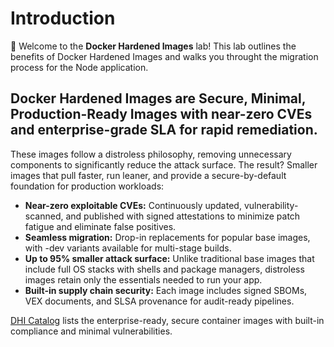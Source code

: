 # Introduction

👋 Welcome to the **Docker Hardened Images** lab! This lab outlines the benefits of Docker Hardened Images and walks you throught the migration process for the Node application.

## Docker Hardened Images are Secure, Minimal, Production-Ready Images with near-zero CVEs and enterprise-grade SLA for rapid remediation. 

These images follow a distroless philosophy, removing unnecessary components to significantly reduce the attack surface. The result? Smaller images that pull faster, run leaner, and provide a secure-by-default foundation for production workloads:

- **Near-zero exploitable CVEs:** Continuously updated, vulnerability-scanned, and published with signed attestations to minimize patch fatigue and eliminate false positives.
- **Seamless migration:** Drop-in replacements for popular base images, with -dev variants available for multi-stage builds.
- **Up to 95% smaller attack surface:** Unlike traditional base images that include full OS stacks with shells and package managers, distroless images retain only the essentials needed to run your app.
- **Built-in supply chain security:** Each image includes signed SBOMs, VEX documents, and SLSA provenance for audit-ready pipelines.


[DHI Catalog](https://hub.docker.com/orgs/demonstrationorg/hardened-images/catalog) lists the enterprise-ready, secure container images with built-in compliance and minimal vulnerabilities.


